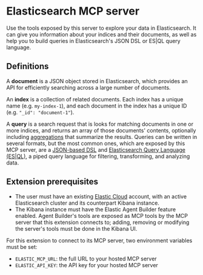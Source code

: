 # Elasticsearch MCP server

Use the tools exposed by this server to explore your data in Elasticsearch.
It can give you information about your indices and their documents, as well as help you to build queries in Elasticsearch's JSON DSL or ES|QL query language.

## Definitions

A **document** is a JSON object stored in Elasticsearch, which provides an API for efficiently searching across a large number of documents.

An **index** is a collection of related documents.
Each index has a unique name (e.g. `my-index-1`), and each document in the index has a unique ID (e.g. `"_id": "document-1"`).

A **query** is a search request that is looks for matching documents in one or more indices, and returns an array of those documents' contents, optionally including [aggregations](https://www.elastic.co/docs/explore-analyze/query-filter/aggregations) that summarize the results.
Queries can be written in several formats, but the most common ones, which are exposed by this MCP server, are a [JSON-based DSL](https://www.elastic.co/docs/reference/query-languages/querydsl) and [Elasticsearch Query Language (ES|QL)](https://www.elastic.co/docs/reference/query-languages/esql), a piped query language for filtering, transforming, and analyzing data.

## Extension prerequisites

- The user must have an existing [Elastic Cloud](https://cloud.elastic.co) account, with an active Elasticsearch cluster and its counterpart Kibana instance.
- The Kibana instance must have the Elastic Agent Builder feature enabled.
  Agent Builder's tools are exposed as MCP tools by the MCP server that this extension connects to; adding, removing or modifying the server's tools must be done in the Kibana UI.

For this extension to connect to its MCP server, two environment variables must be set:

- `ELASTIC_MCP_URL`: the full URL to your hosted MCP server
- `ELASTIC_API_KEY`: the API key for your hosted MCP server
